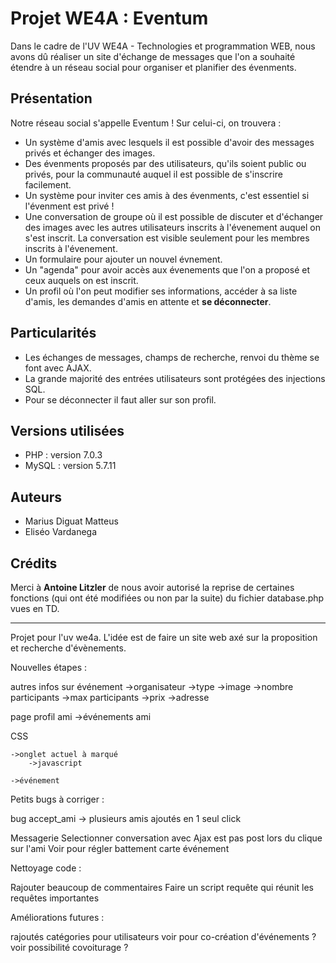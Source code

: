 # Projet WE4A : Eventum

Dans le cadre de l'UV WE4A - Technologies et programmation WEB, nous avons dû réaliser un site d'échange de messages que l'on a souhaité étendre à un réseau social pour organiser et planifier des évenments.

## Présentation

Notre réseau social s'appelle Eventum ! Sur celui-ci, on trouvera :

+ Un système d'amis avec lesquels il est possible d'avoir des messages privés et échanger des images.
+ Des évenments proposés par des utilisateurs, qu'ils soient public ou privés, pour la communauté auquel il est possible de s'inscrire facilement.
+ Un système pour inviter ces amis à des évenments, c'est essentiel si l'évenment est privé !
+ Une conversation de groupe où il est possible de discuter et d'échanger des images avec les autres utilisateurs inscrits à l'évenement auquel on s'est inscrit. La conversation est visible seulement pour les membres inscrits à l'évenement.
+ Un formulaire pour ajouter un nouvel évnement.
+ Un "agenda" pour avoir accès aux évenements que l'on a proposé et ceux auquels on est inscrit.
+ Un profil où l'on peut modifier ses informations, accéder à sa liste d'amis, les demandes d'amis en attente et **se déconnecter**.

## Particularités

+ Les échanges de messages, champs de recherche, renvoi du thème se font avec AJAX.
+ La grande majorité des entrées utilisateurs sont protégées des injections SQL.
+ Pour se déconnecter il faut aller sur son profil.

## Versions utilisées

+ PHP : version 7.0.3
+ MySQL : version 5.7.11

## Auteurs

+ Marius Diguat Matteus
+ Eliséo Vardanega

## Crédits

Merci à **Antoine Litzler** de nous avoir autorisé la reprise de certaines fonctions (qui ont été modifiées ou non par la suite) du fichier database.php vues en TD.

---

Projet pour l'uv we4a. L'idée est de faire un site web axé sur la proposition et recherche d'évènements.



Nouvelles étapes :



autres infos sur événement
    ->organisateur
    ->type
    ->image
    ->nombre participants
    ->max participants
    ->prix
    ->adresse

page profil ami
    ->événements ami


CSS 
    
    ->onglet actuel à marqué
        ->javascript
    
    ->événement


Petits bugs à corriger :

bug accept_ami -> plusieurs amis ajoutés en 1 seul click

Messagerie
Selectionner conversation avec Ajax est pas post lors du clique sur l'ami
Voir pour régler battement carte événement


Nettoyage code :

Rajouter beaucoup de commentaires
Faire un script requête qui réunit les requêtes importantes


Améliorations futures :

rajoutés catégories pour utilisateurs
voir pour co-création d'événements ?
voir possibilité covoiturage ?
